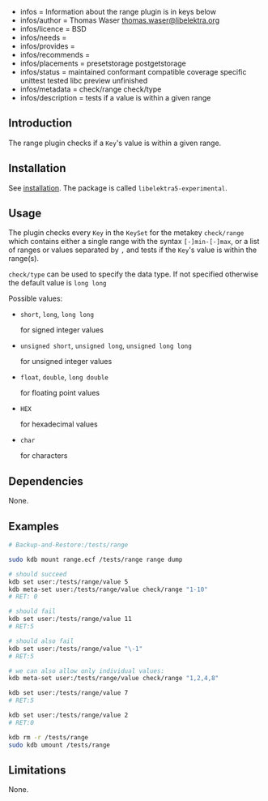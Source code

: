 - infos = Information about the range plugin is in keys below
- infos/author = Thomas Waser <thomas.waser@libelektra.org>
- infos/licence = BSD
- infos/needs =
- infos/provides =
- infos/recommends =
- infos/placements = presetstorage postgetstorage
- infos/status = maintained conformant compatible coverage specific unittest tested libc preview unfinished
- infos/metadata = check/range check/type
- infos/description = tests if a value is within a given range

## Introduction

The range plugin checks if a `Key`'s value is within a given range.

## Installation

See [installation](/doc/INSTALL.md).
The package is called `libelektra5-experimental`.

## Usage

The plugin checks every `Key` in the `KeySet` for the metakey `check/range` which contains either a single range with the syntax `[-]min-[-]max`, or a list of ranges or values separated by `,` and tests if the `Key`'s value is within the range(s).

`check/type` can be used to specify the data type. If not specified otherwise the default value is `long long`

Possible values:

- `short`, `long`, `long long`

  for signed integer values

- `unsigned short`, `unsigned long`, `unsigned long long`

  for unsigned integer values

- `float`, `double`, `long double`

  for floating point values

- `HEX`

  for hexadecimal values

- `char`

  for characters

## Dependencies

None.

## Examples

```sh
# Backup-and-Restore:/tests/range

sudo kdb mount range.ecf /tests/range range dump

# should succeed
kdb set user:/tests/range/value 5
kdb meta-set user:/tests/range/value check/range "1-10"
# RET: 0

# should fail
kdb set user:/tests/range/value 11
# RET:5

# should also fail
kdb set user:/tests/range/value "\-1"
# RET:5

# we can also allow only individual values:
kdb meta-set user:/tests/range/value check/range "1,2,4,8"

kdb set user:/tests/range/value 7
# RET:5

kdb set user:/tests/range/value 2
# RET:0

kdb rm -r /tests/range
sudo kdb umount /tests/range
```

## Limitations

None.
